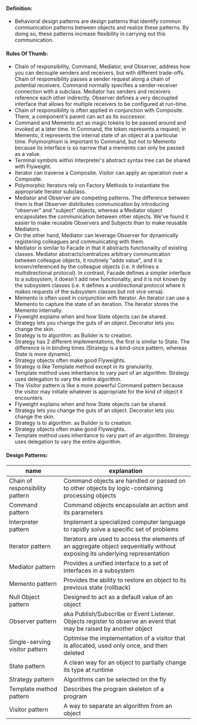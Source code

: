#### Definition:
+ Behavioral design patterns are design patterns that identify common communication patterns between objects and realize these patterns. By doing so, these patterns increase flexibility in carrying out this communication.

#### Rules Of Thumb:
+ Chain of responsibility, Command, Mediator, and Observer, address how you can decouple senders and receivers, but with different trade-offs. Chain of responsibility passes a sender request along a chain of potential receivers. Command normally specifies a sender-receiver connection with a subclass. Mediator has senders and receivers reference each other indirectly. Observer defines a very decoupled interface that allows for multiple receivers to be configured at run-time.
+ Chain of responsibility is often applied in conjunction with Composite. There, a component's parent can act as its successor.
+ Command and Memento act as magic tokens to be passed around and invoked at a later time. In Command, the token represents a request; in Memento, it represents the internal state of an object at a particular time. Polymorphism is important to Command, but not to Memento because its interface is so narrow that a memento can only be passed as a value.
+ Terminal symbols within Interpreter's abstract syntax tree can be shared with Flyweight.
+ Iterator can traverse a Composite. Visitor can apply an operation over a Composite.
+ Polymorphic Iterators rely on Factory Methods to instantiate the appropriate Iterator subclass.
+ Mediator and Observer are competing patterns. The difference between them is that Observer distributes communication by introducing "observer" and "subject" objects, whereas a Mediator object encapsulates the communication between other objects. We've found it easier to make reusable Observers and Subjects than to make reusable Mediators.
+ On the other hand, Mediator can leverage Observer for dynamically registering colleagues and communicating with them.
+ Mediator is similar to Facade in that it abstracts functionality of existing classes. Mediator abstracts/centralizes arbitrary communication between colleague objects, it routinely "adds value", and it is known/referenced by the colleague objects (i.e. it defines a multidirectional protocol). In contrast, Facade defines a simpler interface to a subsystem, it doesn't add new functionality, and it is not known by the subsystem classes (i.e. it defines a unidirectional protocol where it makes requests of the subsystem classes but not vice versa).
+ Memento is often used in conjunction with Iterator. An Iterator can use a Memento to capture the state of an iteration. The Iterator stores the Memento internally.
+ Flyweight explains when and how State objects can be shared.
+ Strategy lets you change the guts of an object. Decorator lets you change the skin.
+ Strategy is to algorithm. as Builder is to creation.
+ Strategy has 2 different implementations, the first is similar to State. The difference is in binding times (Strategy is a bind-once pattern, whereas State is more dynamic).
+ Strategy objects often make good Flyweights.
+ Strategy is like Template method except in its granularity.
+ Template method uses inheritance to vary part of an algorithm. Strategy uses delegation to vary the entire algorithm.
+ The Visitor pattern is like a more powerful Command pattern because the visitor may initiate whatever is appropriate for the kind of object it encounters.
+ Flyweight explains when and how State objects can be shared.
+ Strategy lets you change the guts of an object. Decorator lets you change the skin.
+ Strategy is to algorithm. as Builder is to creation.
+ Strategy objects often make good Flyweights.
+ Template method uses inheritance to vary part of an algorithm. Strategy uses delegation to vary the entire algorithm.


#### Design Patterns:
name | explanation | 
--- | --- |
Chain of responsibility pattern| Command objects are handled or passed on to other objects by logic-containing processing objects
Command pattern| Command objects encapsulate an action and its parameters
Interpreter pattern| Implement a specialized computer language to rapidly solve a specific set of problems
Iterator pattern| Iterators are used to access the elements of an aggregate object sequentially without exposing its underlying representation
Mediator pattern| Provides a unified interface to a set of interfaces in a subsystem
Memento pattern| Provides the ability to restore an object to its previous state (rollback)
Null Object pattern| Designed to act as a default value of an object
Observer pattern| aka Publish/Subscribe or Event Listener. Objects register to observe an event that may be raised by another object
Single-serving visitor pattern| Optimise the implementation of a visitor that is allocated, used only once, and then deleted
State pattern| A clean way for an object to partially change its type at runtime
Strategy pattern| Algorithms can be selected on the fly
Template method pattern| Describes the program skeleton of a program
Visitor pattern| A way to separate an algorithm from an object
